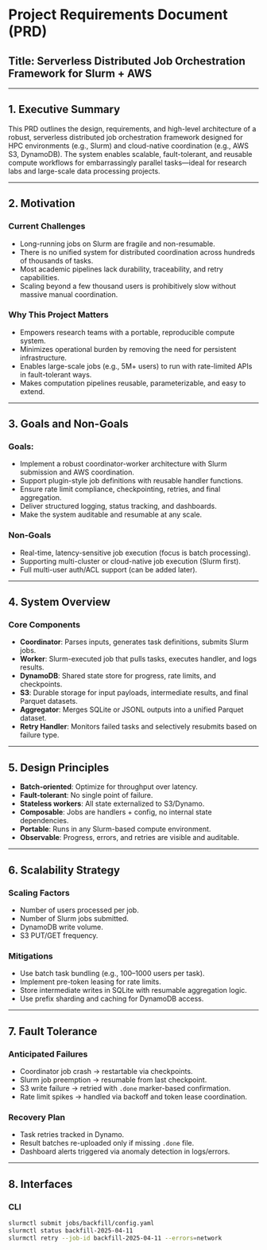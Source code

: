 # Project Requirements Document (PRD)

## Title: Serverless Distributed Job Orchestration Framework for Slurm + AWS

---

## 1. Executive Summary

This PRD outlines the design, requirements, and high-level architecture of a robust, serverless distributed job orchestration framework designed for HPC environments (e.g., Slurm) and cloud-native coordination (e.g., AWS S3, DynamoDB). The system enables scalable, fault-tolerant, and reusable compute workflows for embarrassingly parallel tasks—ideal for research labs and large-scale data processing projects.

---

## 2. Motivation

### Current Challenges

- Long-running jobs on Slurm are fragile and non-resumable.
- There is no unified system for distributed coordination across hundreds of thousands of tasks.
- Most academic pipelines lack durability, traceability, and retry capabilities.
- Scaling beyond a few thousand users is prohibitively slow without massive manual coordination.

### Why This Project Matters

- Empowers research teams with a portable, reproducible compute system.
- Minimizes operational burden by removing the need for persistent infrastructure.
- Enables large-scale jobs (e.g., 5M+ users) to run with rate-limited APIs in fault-tolerant ways.
- Makes computation pipelines reusable, parameterizable, and easy to extend.

---

## 3. Goals and Non-Goals

### Goals:
- Implement a robust coordinator-worker architecture with Slurm submission and AWS coordination.
- Support plugin-style job definitions with reusable handler functions.
- Ensure rate limit compliance, checkpointing, retries, and final aggregation.
- Deliver structured logging, status tracking, and dashboards.
- Make the system auditable and resumable at any scale.

### Non-Goals

- Real-time, latency-sensitive job execution (focus is batch processing).
- Supporting multi-cluster or cloud-native job execution (Slurm first).
- Full multi-user auth/ACL support (can be added later).

---

## 4. System Overview

### Core Components

- **Coordinator**: Parses inputs, generates task definitions, submits Slurm jobs.
- **Worker**: Slurm-executed job that pulls tasks, executes handler, and logs results.
- **DynamoDB**: Shared state store for progress, rate limits, and checkpoints.
- **S3**: Durable storage for input payloads, intermediate results, and final Parquet datasets.
- **Aggregator**: Merges SQLite or JSONL outputs into a unified Parquet dataset.
- **Retry Handler**: Monitors failed tasks and selectively resubmits based on failure type.

---

## 5. Design Principles

- **Batch-oriented**: Optimize for throughput over latency.
- **Fault-tolerant**: No single point of failure.
- **Stateless workers**: All state externalized to S3/Dynamo.
- **Composable**: Jobs are handlers + config, no internal state dependencies.
- **Portable**: Runs in any Slurm-based compute environment.
- **Observable**: Progress, errors, and retries are visible and auditable.

---

## 6. Scalability Strategy

### Scaling Factors

- Number of users processed per job.
- Number of Slurm jobs submitted.
- DynamoDB write volume.
- S3 PUT/GET frequency.

### Mitigations

- Use batch task bundling (e.g., 100–1000 users per task).
- Implement pre-token leasing for rate limits.
- Store intermediate writes in SQLite with resumable aggregation logic.
- Use prefix sharding and caching for DynamoDB access.

---

## 7. Fault Tolerance

### Anticipated Failures

- Coordinator job crash → restartable via checkpoints.
- Slurm job preemption → resumable from last checkpoint.
- S3 write failure → retried with `.done` marker-based confirmation.
- Rate limit spikes → handled via backoff and token lease coordination.

### Recovery Plan

- Task retries tracked in Dynamo.
- Result batches re-uploaded only if missing `.done` file.
- Dashboard alerts triggered via anomaly detection in logs/errors.

---

## 8. Interfaces

### CLI

```bash
slurmctl submit jobs/backfill/config.yaml
slurmctl status backfill-2025-04-11
slurmctl retry --job-id backfill-2025-04-11 --errors=network
```
